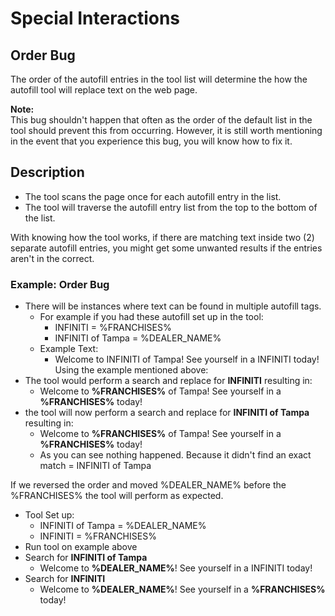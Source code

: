 # Special Interactions

## **Order Bug**

The order of the autofill entries in the tool list will determine the how the autofill tool will replace text on the web page.

**Note:**  
This bug shouldn't happen that often as the order of the default list in the tool should prevent this from occurring. However, it is still worth mentioning in the event that you experience this bug, you will know how to fix it.

## Description

* The tool scans the page once for each autofill entry in the list.
* The tool will traverse the autofill entry list from the top to the bottom of the list.

With knowing how the tool works, if there are matching text inside two \(2\) separate autofill entries, you might get some unwanted results if the entries aren't in the correct.

### Example: Order Bug

* There will be instances where text can be found in multiple autofill tags.
  * For example if you had these autofill set up in the tool:
    * INFINITI = %FRANCHISES%
    * INFINITI of Tampa = %DEALER\_NAME%
  * Example Text:
    * Welcome to INFINITI of Tampa! See yourself in a INFINITI today! Using the example mentioned above:
* The tool would perform a search and replace for **INFINITI** resulting in:
  * Welcome to **%FRANCHISES%** of Tampa! See yourself in a **%FRANCHISES%** today!
* the tool will now perform a search and replace for **INFINITI of Tampa** resulting in:
  * Welcome to **%FRANCHISES%** of Tampa! See yourself in a **%FRANCHISES%** today!
  * As you can see nothing happened. Because it didn't find an exact match = INFINITI of Tampa

If we reversed the order and moved %DEALER\_NAME% before the %FRANCHISES% the tool will perform as expected.

* Tool Set up:
  * INFINITI of Tampa = %DEALER\_NAME%
  * INFINITI = %FRANCHISES%
* Run tool on example above
* Search for **INFINITI of Tampa**
  * Welcome to **%DEALER\_NAME%**! See yourself in a INFINITI today!
* Search for **INFINITI**
  * Welcome to **%DEALER\_NAME%**! See yourself in a **%FRANCHISES%** today!

